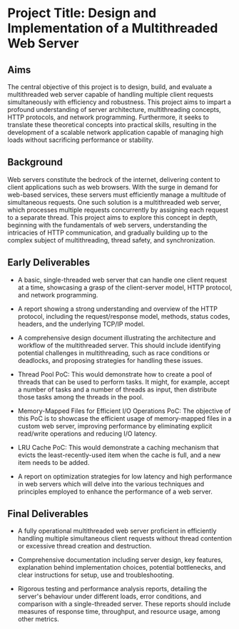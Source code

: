 # Project Title: Design and Implementation of a Multithreaded Web Server

## Aims

The central objective of this project is to design, build, and evaluate a multithreaded web server capable of handling multiple client requests simultaneously with efficiency and robustness. This project aims to impart a profound understanding of server architecture, multithreading concepts, HTTP protocols, and network programming. Furthermore, it seeks to translate these theoretical concepts into practical skills, resulting in the development of a scalable network application capable of managing high loads without sacrificing performance or stability.

## Background 

Web servers constitute the bedrock of the internet, delivering content to client applications such as web browsers. With the surge in demand for web-based services, these servers must efficiently manage a multitude of simultaneous requests. One such solution is a multithreaded web server, which processes multiple requests concurrently by assigning each request to a separate thread. This project aims to explore this concept in depth, beginning with the fundamentals of web servers, understanding the intricacies of HTTP communication, and gradually building up to the complex subject of multithreading, thread safety, and synchronization.

 

## Early Deliverables

- A basic, single-threaded web server that can handle one client request at a time, showcasing a grasp of the client-server model, HTTP protocol, and network programming. 

- A report showing a strong understanding and overview of the HTTP protocol, including the request/response model, methods, status codes, headers, and the underlying TCP/IP model. 

- A comprehensive design document illustrating the architecture and workflow of the multithreaded server. This should include identifying potential challenges in multithreading, such as race conditions or deadlocks, and proposing strategies for handling these issues. 

- Thread Pool PoC: This would demonstrate how to create a pool of threads that can be used to perform tasks. It might, for example, accept a number of tasks and a number of threads as input, then distribute those tasks among the threads in the pool. 

- Memory-Mapped Files for Efficient I/O Operations PoC: The objective of this PoC is to showcase the efficient usage of memory-mapped files in a custom web server, improving performance by eliminating explicit read/write operations and reducing I/O latency. 

- LRU Cache PoC: This would demonstrate a caching mechanism that evicts the least-recently-used item when the cache is full, and a new item needs to be added.  

- A report on optimization strategies for low latency and high performance in web servers which will delve into the various techniques and principles employed to enhance the performance of a web server.

 

## Final Deliverables

- A fully operational multithreaded web server proficient in efficiently handling multiple simultaneous client requests without thread contention or excessive thread creation and destruction. 

- Comprehensive documentation including server design, key features, explanation behind implementation choices, potential bottlenecks, and clear instructions for setup, use and troubleshooting. 

- Rigorous testing and performance analysis reports, detailing the server's behaviour under different loads, error conditions, and comparison with a single-threaded server. These reports should include measures of response time, throughput, and resource usage, among other metrics. 
